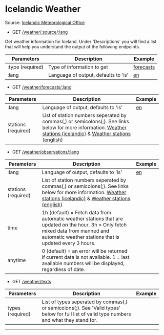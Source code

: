 # Icelandic Weather

Source: [Icelandic Meteorological Office](http://vedur.is)

- GET [/weather/:source/:lang](https://apis.is/weather/:source/:lang)

Get weather information for Iceland.
Under 'Descriptions' you will find a list that will help you understand the output of the following endpoints.

| Parameters       | Description                          | Example                                        |
|------------------|--------------------------------------|------------------------------------------------|
| :type (required) | Type of information to get           | [forecasts](https://apis.is/weather/forecasts) |
| :lang            | Language of output, defaults to 'is' | [en](https://apis.is/weather/forecasts/en)     |

- GET [/weather/forecasts/:lang](https://apis.is/weather/forecasts/:lang)

| Parameters          | Description                          | Example                                        |
|---------------------|--------------------------------------|------------------------------------------------|
| :lang               | Language of output, defaults to 'is' | [en](https://apis.is/weather/forecasts/en)     |
| stations (required) | List of station numbers seperated by commas(,) or semicolons(;). See links below for more information. [Weather stations (icelandic)](http://www.vedur.is/vedur/stodvar) & [Weather stations (english)](http://en.vedur.is/weather/stations/) | |

- GET [/weather/observations/:lang](https://apis.is/weather/observations/:lang)

| Parameters          | Description                          | Example                                        |
|---------------------|--------------------------------------|------------------------------------------------|
| :lang               | Language of output, defaults to 'is' | [en](https://apis.is/weather/forecasts/en)     |
| stations (required) | List of station numbers seperated by commas(,) or semicolons(;). See links below for more information. [Weather stations (icelandic)](http://www.vedur.is/vedur/stodvar) & [Weather stations (english)](http://en.vedur.is/weather/stations/) | |
| time                | 1h (default) = Fetch data from automatic weather stations that are updated on the hour. 3h = Only fetch mixed data from manned and automatic weather stations that is updated every 3 hours. | |
| anytime             | 0 (default) = an error will be returned if current data is not available. 1 = last available numbers will be displayed, regardless of date. | |

- GET [/weather/texts](https://apis.is/weather/texts)

| Parameters       | Description                          | Example                                        |
|------------------|--------------------------------------|------------------------------------------------|
| types (required) | List of types seperated by commas(,) or semicolons(;). See 'Valid types' below for full list of valid type numbers and what they stand for. | |

---
